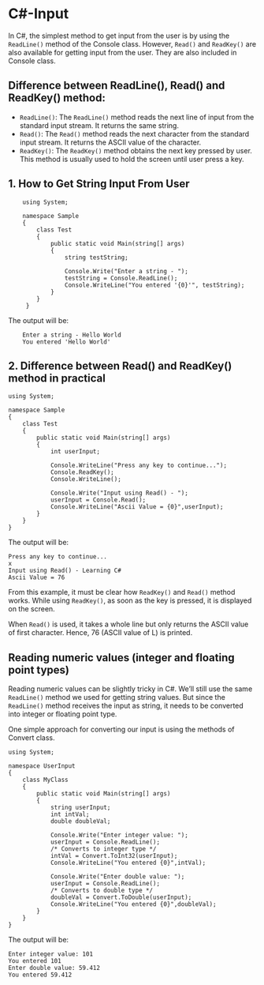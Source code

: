 # C#-Input

In C#, the simplest method to get input from the user is by using the ```ReadLine()``` method of the Console class. However, ```Read()``` and ```ReadKey()``` are also available for getting input from the user. They are also included in Console class.

## Difference between ReadLine(), Read() and ReadKey() method:

- ```ReadLine()```: The ```ReadLine()``` method reads the next line of input from the standard input stream. It returns the same string.
- ```Read()```: The ```Read()``` method reads the next character from the standard input stream. It returns the ASCII value of the character.
- ```ReadKey()```: The ```ReadKey()``` method obtains the next key pressed by user. This method is usually used to hold the screen until user press a key.

## 1. How to Get String Input From User

        using System;
 
        namespace Sample
        {
	        class Test
	        {
		        public static void Main(string[] args)
		        {
			        string testString;
              
			        Console.Write("Enter a string - ");
			        testString = Console.ReadLine();
			        Console.WriteLine("You entered '{0}'", testString);
		        }
	        }
         }

The output will be:

		Enter a string - Hello World
		You entered 'Hello World'
		
## 2. Difference between Read() and ReadKey() method in practical 
```
using System;
 
namespace Sample
{
	class Test
	{
		public static void Main(string[] args)
		{
			int userInput;

			Console.WriteLine("Press any key to continue...");
			Console.ReadKey();
			Console.WriteLine();

			Console.Write("Input using Read() - ");
			userInput = Console.Read();
			Console.WriteLine("Ascii Value = {0}",userInput);
		}
	}
}
```
The output will be:
```
Press any key to continue...
x
Input using Read() - Learning C#
Ascii Value = 76
```
From this example, it must be clear how ```ReadKey()``` and ```Read()``` method works. While using ```ReadKey()```, as soon as the key is pressed, it is displayed on the screen.

When ```Read()``` is used, it takes a whole line but only returns the ASCII value of first character. Hence, 76 (ASCII value of L) is printed.

## Reading numeric values (integer and floating point types)

Reading numeric values can be slightly tricky in C#. We’ll still use the same ```ReadLine()``` method we used for getting string values. But since the ```ReadLine()``` method receives the input as string, it needs to be converted into integer or floating point type.

One simple approach for converting our input is using the methods of Convert class.
```
using System;
 
namespace UserInput
{
	class MyClass
	{
		public static void Main(string[] args)
		{
			string userInput;
			int intVal;
			double doubleVal;

			Console.Write("Enter integer value: ");
			userInput = Console.ReadLine();
			/* Converts to integer type */
			intVal = Convert.ToInt32(userInput);
			Console.WriteLine("You entered {0}",intVal);

			Console.Write("Enter double value: ");
			userInput = Console.ReadLine();
			/* Converts to double type */
			doubleVal = Convert.ToDouble(userInput);
			Console.WriteLine("You entered {0}",doubleVal);
		}
	}
}
```
The output will be:
```
Enter integer value: 101
You entered 101
Enter double value: 59.412
You entered 59.412
```
